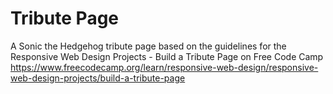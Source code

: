 # Tribute Page
 
A Sonic the Hedgehog tribute page based on the guidelines for the Responsive Web Design Projects - Build a Tribute Page on Free Code Camp https://www.freecodecamp.org/learn/responsive-web-design/responsive-web-design-projects/build-a-tribute-page

